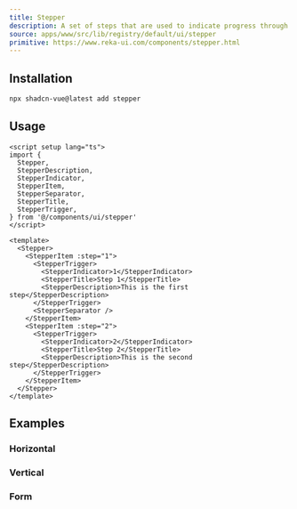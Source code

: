 ```yaml
---
title: Stepper
description: A set of steps that are used to indicate progress through a multi-step process.
source: apps/www/src/lib/registry/default/ui/stepper
primitive: https://www.reka-ui.com/components/stepper.html
---
```


<ComponentPreview name="StepperDemo" />

## Installation

```bash
npx shadcn-vue@latest add stepper
```

## Usage

```vue
<script setup lang="ts">
import {
  Stepper,
  StepperDescription,
  StepperIndicator,
  StepperItem,
  StepperSeparator,
  StepperTitle,
  StepperTrigger,
} from '@/components/ui/stepper'
</script>

<template>
  <Stepper>
    <StepperItem :step="1">
      <StepperTrigger>
        <StepperIndicator>1</StepperIndicator>
        <StepperTitle>Step 1</StepperTitle>
        <StepperDescription>This is the first step</StepperDescription>
      </StepperTrigger>
      <StepperSeparator />
    </StepperItem>
    <StepperItem :step="2">
      <StepperTrigger>
        <StepperIndicator>2</StepperIndicator>
        <StepperTitle>Step 2</StepperTitle>
        <StepperDescription>This is the second step</StepperDescription>
      </StepperTrigger>
    </StepperItem>
  </Stepper>
</template>
```

## Examples

### Horizontal

<ComponentPreview name="StepperHorizental" />

### Vertical

<ComponentPreview name="StepperVertical" />

### Form

<ComponentPreview name="StepperForm" />
